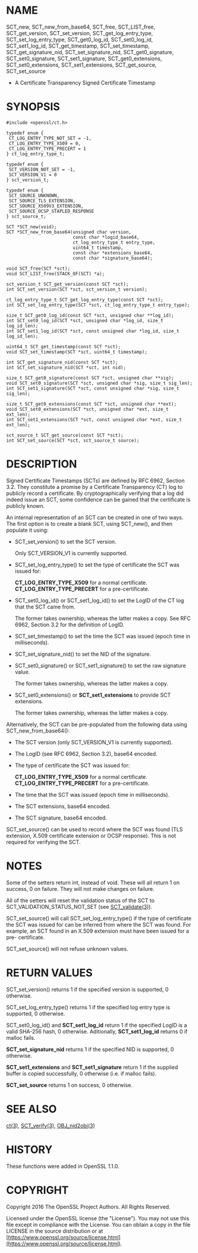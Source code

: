 # NAME

SCT\_new, SCT\_new\_from\_base64, SCT\_free, SCT\_LIST\_free,
SCT\_get\_version, SCT\_set\_version,
SCT\_get\_log\_entry\_type, SCT\_set\_log\_entry\_type,
SCT\_get0\_log\_id, SCT\_set0\_log\_id, SCT\_set1\_log\_id,
SCT\_get\_timestamp, SCT\_set\_timestamp,
SCT\_get\_signature\_nid, SCT\_set\_signature\_nid,
SCT\_get0\_signature, SCT\_set0\_signature, SCT\_set1\_signature,
SCT\_get0\_extensions, SCT\_set0\_extensions, SCT\_set1\_extensions,
SCT\_get\_source, SCT\_set\_source
 - A Certificate Transparency Signed Certificate Timestamp

# SYNOPSIS

    #include <openssl/ct.h>

    typedef enum {
     CT_LOG_ENTRY_TYPE_NOT_SET = -1,
     CT_LOG_ENTRY_TYPE_X509 = 0,
     CT_LOG_ENTRY_TYPE_PRECERT = 1
    } ct_log_entry_type_t;

    typedef enum {
     SCT_VERSION_NOT_SET = -1,
     SCT_VERSION_V1 = 0
    } sct_version_t;

    typedef enum {
     SCT_SOURCE_UNKNOWN,
     SCT_SOURCE_TLS_EXTENSION,
     SCT_SOURCE_X509V3_EXTENSION,
     SCT_SOURCE_OCSP_STAPLED_RESPONSE
    } sct_source_t;

    SCT *SCT_new(void);
    SCT *SCT_new_from_base64(unsigned char version,
                             const char *logid_base64,
                             ct_log_entry_type_t entry_type,
                             uint64_t timestamp,
                             const char *extensions_base64,
                             const char *signature_base64);

    void SCT_free(SCT *sct);
    void SCT_LIST_free(STACK_OF(SCT) *a);

    sct_version_t SCT_get_version(const SCT *sct);
    int SCT_set_version(SCT *sct, sct_version_t version);

    ct_log_entry_type_t SCT_get_log_entry_type(const SCT *sct);
    int SCT_set_log_entry_type(SCT *sct, ct_log_entry_type_t entry_type);

    size_t SCT_get0_log_id(const SCT *sct, unsigned char **log_id);
    int SCT_set0_log_id(SCT *sct, unsigned char *log_id, size_t log_id_len);
    int SCT_set1_log_id(SCT *sct, const unsigned char *log_id, size_t log_id_len);

    uint64_t SCT_get_timestamp(const SCT *sct);
    void SCT_set_timestamp(SCT *sct, uint64_t timestamp);

    int SCT_get_signature_nid(const SCT *sct);
    int SCT_set_signature_nid(SCT *sct, int nid);

    size_t SCT_get0_signature(const SCT *sct, unsigned char **sig);
    void SCT_set0_signature(SCT *sct, unsigned char *sig, size_t sig_len);
    int SCT_set1_signature(SCT *sct, const unsigned char *sig, size_t sig_len);

    size_t SCT_get0_extensions(const SCT *sct, unsigned char **ext);
    void SCT_set0_extensions(SCT *sct, unsigned char *ext, size_t ext_len);
    int SCT_set1_extensions(SCT *sct, const unsigned char *ext, size_t ext_len);

    sct_source_t SCT_get_source(const SCT *sct);
    int SCT_set_source(SCT *sct, sct_source_t source);

# DESCRIPTION

Signed Certificate Timestamps (SCTs) are defined by RFC 6962, Section 3.2.
They constitute a promise by a Certificate Transparency (CT) log to publicly
record a certificate. By cryptographically verifying that a log did indeed issue
an SCT, some confidence can be gained that the certificate is publicly known.

An internal representation of an SCT can be created in one of two ways.
The first option is to create a blank SCT, using SCT\_new(), and then populate
it using:

- SCT\_set\_version() to set the SCT version.

    Only SCT\_VERSION\_V1 is currently supported.

- SCT\_set\_log\_entry\_type() to set the type of certificate the SCT was issued for:

    **CT\_LOG\_ENTRY\_TYPE\_X509** for a normal certificate.
    **CT\_LOG\_ENTRY\_TYPE\_PRECERT** for a pre-certificate.

- SCT\_set0\_log\_id() or SCT\_set1\_log\_id() to set the LogID of the CT log that the SCT came from.

    The former takes ownership, whereas the latter makes a copy.
    See RFC 6962, Section 3.2 for the definition of LogID.

- SCT\_set\_timestamp() to set the time the SCT was issued (epoch time in milliseconds).
- SCT\_set\_signature\_nid() to set the NID of the signature.
- SCT\_set0\_signature() or SCT\_set1\_signature() to set the raw signature value.

    The former takes ownership, whereas the latter makes a copy.

- SCT\_set0\_extensions() or **SCT\_set1\_extensions** to provide SCT extensions.

    The former takes ownership, whereas the latter makes a copy.

Alternatively, the SCT can be pre-populated from the following data using
SCT\_new\_from\_base64():

- The SCT version (only SCT\_VERSION\_V1 is currently supported).
- The LogID (see RFC 6962, Section 3.2), base64 encoded.
- The type of certificate the SCT was issued for:

    **CT\_LOG\_ENTRY\_TYPE\_X509** for a normal certificate.
    **CT\_LOG\_ENTRY\_TYPE\_PRECERT** for a pre-certificate.

- The time that the SCT was issued (epoch time in milliseconds).
- The SCT extensions, base64 encoded.
- The SCT signature, base64 encoded.

SCT\_set\_source() can be used to record where the SCT was found
(TLS extension, X.509 certificate extension or OCSP response). This is not
required for verifying the SCT.

# NOTES

Some of the setters return int, instead of void. These will all return 1 on
success, 0 on failure. They will not make changes on failure.

All of the setters will reset the validation status of the SCT to
SCT\_VALIDATION\_STATUS\_NOT\_SET (see [SCT\_validate(3)](http://man.he.net/man3/SCT_validate)).

SCT\_set\_source() will call SCT\_set\_log\_entry\_type() if the type of
certificate the SCT was issued for can be inferred from where the SCT was found.
For example, an SCT found in an X.509 extension must have been issued for a pre-
certificate.

SCT\_set\_source() will not refuse unknown values.

# RETURN VALUES

SCT\_set\_version() returns 1 if the specified version is supported, 0 otherwise.

SCT\_set\_log\_entry\_type() returns 1 if the specified log entry type is supported, 0 otherwise.

SCT\_set0\_log\_id() and **SCT\_set1\_log\_id** return 1 if the specified LogID is a
valid SHA-256 hash, 0 otherwise. Aditionally, **SCT\_set1\_log\_id** returns 0 if
malloc fails.

**SCT\_set\_signature\_nid** returns 1 if the specified NID is supported, 0 otherwise.

**SCT\_set1\_extensions** and **SCT\_set1\_signature** return 1 if the supplied buffer
is copied successfully, 0 otherwise (i.e. if malloc fails).

**SCT\_set\_source** returns 1 on success, 0 otherwise.

# SEE ALSO

[ct(3)](http://man.he.net/man3/ct),
[SCT\_verify(3)](http://man.he.net/man3/SCT_verify),
[OBJ\_nid2obj(3)](http://man.he.net/man3/OBJ_nid2obj)

# HISTORY

These functions were added in OpenSSL 1.1.0.

# COPYRIGHT

Copyright 2016 The OpenSSL Project Authors. All Rights Reserved.

Licensed under the OpenSSL license (the "License").  You may not use
this file except in compliance with the License.  You can obtain a copy
in the file LICENSE in the source distribution or at
[https://www.openssl.org/source/license.html](https://www.openssl.org/source/license.html).

